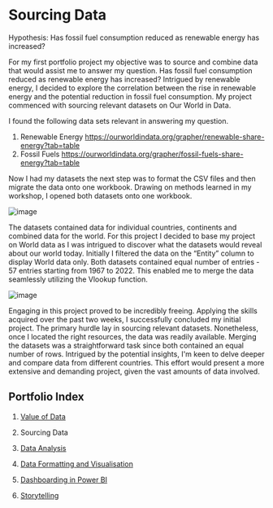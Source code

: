 # Sourcing Data

Hypothesis: Has fossil fuel consumption reduced as renewable energy has increased?

For my first portfolio project my objective was to source and combine data that would assist me to answer my question. Has fossil fuel consumption reduced as renewable energy has increased?
Intrigued by renewable energy, I decided to explore the correlation between the rise in renewable energy and the potential reduction in fossil fuel consumption. My project commenced with sourcing relevant datasets on Our World in Data. 

I found the following data sets relevant in answering my question. 
1.	Renewable Energy
https://ourworldindata.org/grapher/renewable-share-energy?tab=table
2.	Fossil Fuels
https://ourworldindata.org/grapher/fossil-fuels-share-energy?tab=table

Now I had my datasets the next step was to format the CSV files and then migrate the data onto one workbook. Drawing on methods learned in my workshop, I opened both datasets onto one workbook. 

![image](https://github.com/joanneabioye/Sourcing-Data/assets/153685683/f1ec90d8-afee-4eca-8ef2-1c583053b0de)

The datasets contained data for individual countries, continents and combined data for the world. For this project I decided to base my project on World data as I was intrigued to discover what the datasets would reveal about our world today. Initially I filtered the data on the “Entity” column to display World data only. Both datasets contained equal number of entries - 57 entries starting from 1967 to 2022. This enabled me to merge the data seamlessly utilizing the Vlookup function.

![image](https://github.com/joanneabioye/Sourcing-Data/assets/153685683/19d169b2-33bd-4ba2-b6d2-3b20237833b6)

Engaging in this project proved to be incredibly freeing. Applying the skills acquired over the past two weeks, I successfully concluded my initial project. The primary hurdle lay in sourcing relevant datasets. Nonetheless, once I located the right resources, the data was readily available. Merging the datasets was a straightforward task since both contained an equal number of rows. Intrigued by the potential insights, I'm keen to delve deeper and compare data from different countries. This effort would present a more extensive and demanding project, given the vast amounts of data involved.


## Portfolio Index

1. [Value of Data](https://github.com/joanneabioye/Value-of-Data)

2. Sourcing Data

3. [Data Analysis](https://github.com/joanneabioye/Data-Analysis/blob/main/README.md)

4. [Data Formatting and Visualisation](https://github.com/joanneabioye/Data-Formatting-and-Visualisation)

5. [Dashboarding in Power BI](https://github.com/joanneabioye/Dashboarding-in-Power-BI/blob/main/README.md)

6. [Storytelling](https://github.com/joanneabioye/Storytelling/blob/main/README.md)



